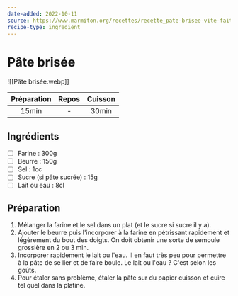 ```yaml
---
date-added: 2022-10-11
source: https://www.marmiton.org/recettes/recette_pate-brisee-vite-faite_31639.aspx
recipe-type: ingredient
---
```


# Pâte brisée

![[Pâte brisée.webp]]

| Préparation | Repos | Cuisson |
|:-----------:|:-----:|:-------:|
|    15min    |   -   |  30min  |

## Ingrédients

- [ ] Farine : 300g
- [ ] Beurre : 150g
- [ ] Sel : 1cc
- [ ] Sucre (si pâte sucrée) : 15g
- [ ] Lait ou eau : 8cl

## Préparation

1. Mélanger la farine et le sel dans un plat (et le sucre si sucre il y a).
2. Ajouter le beurre puis l'incorporer à la farine en pétrissant rapidement et légèrement du bout des doigts. On doit obtenir une sorte de semoule grossière en 2 ou 3 min.
3. Incorporer rapidement le lait ou l'eau. Il en faut très peu pour permettre à la pâte de se lier et de faire boule. Le lait ou l'eau ? C'est selon les goûts.
4. Pour étaler sans problème, étaler la pâte sur du papier cuisson et cuire tel quel dans la platine.

